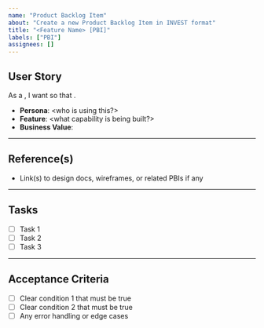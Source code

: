 ```yaml
---
name: "Product Backlog Item"
about: "Create a new Product Backlog Item in INVEST format"
title: "<Feature Name> [PBI]"
labels: ["PBI"]
assignees: []
---
```


## User Story

As a <persona>, I want <feature> so that <business value>.

- **Persona**: <who is using this?>  
- **Feature**: <what capability is being built?>  
- **Business Value**: <why this matters to the product or user>  

---

## Reference(s)

- Link(s) to design docs, wireframes, or related PBIs if any  

---

## Tasks

- [ ] Task 1  
- [ ] Task 2  
- [ ] Task 3  

---

## Acceptance Criteria

- [ ] Clear condition 1 that must be true  
- [ ] Clear condition 2 that must be true  
- [ ] Any error handling or edge cases  
